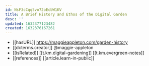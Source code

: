 ```yaml
---
id: NsF3cCqq5vo72oEcbW1KV
title: A Brief History and Ethos of the Digital Garden
desc: ''
updated: 1632377123482
created: 1632376167261
---
```


- [[hasURL]] https://maggieappleton.com/garden-history
- [[dcterms.creator]] @maggie-appleton
- [[isRelated]] [[t.km.digital-gardening]] [[t.km.evergreen-notes]]
- [[references]] [[article.learn-in-public]]

